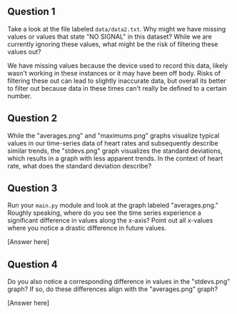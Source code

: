 ## Question 1

Take a look at the file labeled `data/data2.txt`. Why might we have missing values or values that state "NO SIGNAL" in this dataset? While we are currently ignoring these values, what might be the risk of filtering these values out?


We have missing values because the device used to record this data, likely wasn't working in these instances or it may have been off body. Risks of filtering these out can lead to slightly inaccurate data, but overall its better to filter out because data in these times can't really be defined to a certain number. 
## Question 2

While the "averages.png" and "maximums.png" graphs visualize typical values in our time-series data of heart rates and subsequently describe similar trends, the "stdevs.png" graph visualizes the standard deviations, which results in a graph with less apparent trends. In the context of heart rate, what does the standard deviation describe?



## Question 3

Run your `main.py` module and look at the graph labeled "averages.png." Roughly speaking, where do you see the time series experience a significant difference in values along the x-axis? Point out all x-values where you notice a drastic difference in future values.

[Answer here]

## Question 4

Do you also notice a corresponding difference in values in the "stdevs.png" graph? If so, do these differences align with the "averages.png" graph? 

[Answer here]
